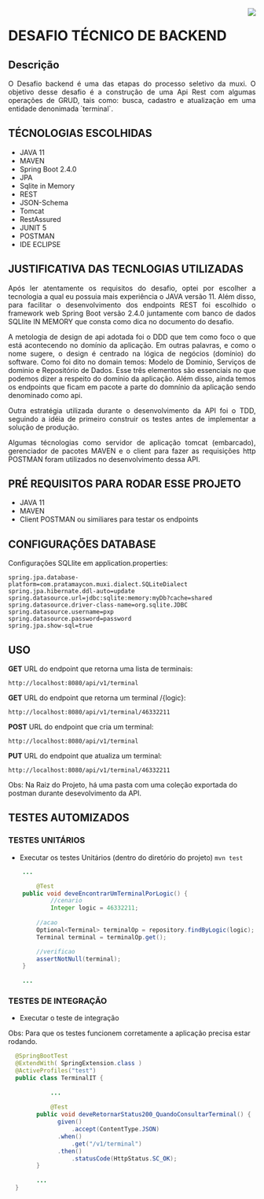 
<img align="right" src="http://www.muxi.com.br/portugues/wp-content/uploads/sites/2/thegem-logos/logo_d06ebca587fae12271450c25cf2e3654_1x.png">

# DESAFIO TÉCNICO DE BACKEND

## Descrição

<p align="justify">
O Desafio backend é uma das etapas do processo seletivo da muxi. O objetivo desse desafio é a construção de uma Api Rest com algumas operações de GRUD, tais como: busca, cadastro e atualização em uma entidade denonimada `terminal`. </p>

## TÉCNOLOGIAS ESCOLHIDAS

- JAVA 11
- MAVEN
- Spring Boot 2.4.0
- JPA
- Sqlite in Memory
- REST
- JSON-Schema
- Tomcat
- RestAssured
- JUNIT 5
- POSTMAN
- IDE ECLIPSE

## JUSTIFICATIVA DAS TECNLOGIAS UTILIZADAS

<p align="justify">
Após ler atentamente os requisitos do desafio, optei por escolher a tecnologia a qual eu possuia mais experiência o JAVA versão 11. Além disso, para facilitar o desenvolvimento dos endpoints REST foi escolhido o framework web Spring Boot versão 2.4.0 juntamente com banco de dados SQLlite IN MEMORY que consta como dica no documento do desafio. </p>

<p align="justify">
A metologia de design de api adotada foi o DDD que tem como foco o que está acontecendo no domínio da aplicação. Em outras palavras, e como o nome sugere, o design é centrado na lógica de negócios (domínio) do software. Como foi dito no domain temos: Modelo de Dominio, Serviços de dominio e Repositório de Dados. Esse três elementos são essenciais no que podemos dizer a respeito do domínio da aplicação. Além disso, ainda temos os endpoints que ficam em pacote a parte do domnínio da aplicação sendo denominado como api. </p>

<p align="justify">
Outra estratégia utilizada durante o desenvolvimento da API foi o TDD, seguindo a idéia de primeiro construir os testes antes de implementar a solução de produção. </p>

<p align="justify">
Algumas técnologias como servidor de aplicação tomcat (embarcado), gerenciador de pacotes MAVEN e o client para fazer as requisições http POSTMAN foram utilizados no desenvolvimento dessa API. </p>

## PRÉ REQUISITOS PARA RODAR ESSE PROJETO

- JAVA 11
- MAVEN
- Client POSTMAN ou similiares para testar os endpoints

## CONFIGURAÇÕES DATABASE
Configurações SQLlite
em application.properties:
```
spring.jpa.database-platform=com.pratamaycon.muxi.dialect.SQLiteDialect
spring.jpa.hibernate.ddl-auto=update
spring.datasource.url=jdbc:sqlite:memory:myDb?cache=shared
spring.datasource.driver-class-name=org.sqlite.JDBC
spring.datasource.username=pxp
spring.datasource.password=password
spring.jpa.show-sql=true
```

## USO

**GET**
URL do endpoint que retorna uma lista de terminais:

`http://localhost:8080/api/v1/terminal`

**GET**
URL do endpoint que retorna um terminal /{logic}:

`http://localhost:8080/api/v1/terminal/46332211`

**POST**
URL do endpoint que cria um terminal:

`http://localhost:8080/api/v1/terminal`

**PUT**
URL do endpoint que atualiza um terminal:

`http://localhost:8080/api/v1/terminal/46332211`

Obs: Na Raiz do Projeto, há uma pasta com uma coleção exportada do postman durante desevolvimento da API.

## TESTES AUTOMIZADOS

### TESTES UNITÁRIOS 

- Executar os testes Unitários (dentro do diretório do projeto)
`mvn test` 
```java
	...

    	@Test
	public void deveEncontrarUmTerminalPorLogic() {
    		//cenario
    		Integer logic = 46332211;
    	
		//acao
		Optional<Terminal> terminalOp = repository.findByLogic(logic);
		Terminal terminal = terminalOp.get();

		//verificao
		assertNotNull(terminal);
	}
	
	...
```

### TESTES DE INTEGRAÇÃO

- Executar o teste de integração 

Obs: Para que os testes funcionem corretamente a aplicação precisa estar rodando.

```java
  @SpringBootTest
  @ExtendWith( SpringExtension.class )
  @ActiveProfiles("test")
  public class TerminalIT {
  
    	    ...
    
    	    @Test
	    public void deveRetornarStatus200_QuandoConsultarTerminal() {
		      given() 
			      .accept(ContentType.JSON)
		      .when()
			      .get("/v1/terminal")
		      .then()
			      .statusCode(HttpStatus.SC_OK);
	    }
 
 	    ...
  }

```
